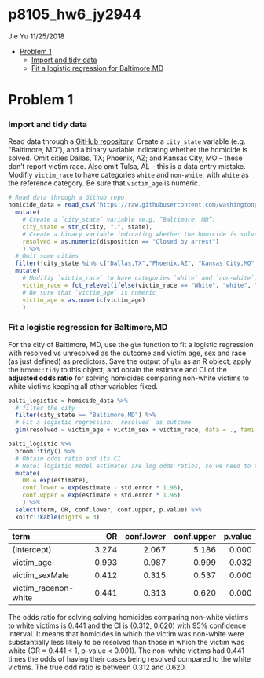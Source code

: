 p8105\_hw6\_jy2944
================
Jie Yu
11/25/2018

-   [Problem 1](#problem-1)
    -   [Import and tidy data](#import-and-tidy-data)
    -   [Fit a logistic regression for Baltimore,MD](#fit-a-logistic-regression-for-baltimoremd)

Problem 1
=========

### Import and tidy data

Read data through a [GitHub repository](https://github.com/washingtonpost/data-homicides). Create a `city_state` variable (e.g. “Baltimore, MD”), and a binary variable indicating whether the homicide is solved. Omit cities Dallas, TX; Phoenix, AZ; and Kansas City, MO – these don’t report victim race. Also omit Tulsa, AL – this is a data entry mistake. Modifiy `victim_race` to have categories `white` and `non-white`, with `white` as the reference category. Be sure that `victim_age` is numeric.

``` r
# Read data through a Github repo
homicide_data = read_csv("https://raw.githubusercontent.com/washingtonpost/data-homicides/master/homicide-data.csv") %>% 
  mutate(
    # Create a `city_state` variable (e.g. “Baltimore, MD”)
    city_state = str_c(city, ",", state),
    # Create a binary variable indicating whether the homicide is solved: 1 - solved; 0 - unsolved
    resolved = as.numeric(disposition == "Closed by arrest")
    ) %>% 
  # Omit some cities
  filter(!city_state %in% c("Dallas,TX","Phoenix,AZ", "Kansas City,MO", "Tulsa,AL")) %>%
  mutate(
    # Modifiy `victim_race` to have categories `white` and `non-white`, with `white` as the reference
    victim_race = fct_relevel(ifelse(victim_race == "White", "white", "non-white"), "white"),
    # Be sure that `victim_age` is numeric
    victim_age = as.numeric(victim_age)
    )
```

### Fit a logistic regression for Baltimore,MD

For the city of Baltimore, MD, use the `glm` function to fit a logistic regression with resolved vs unresolved as the outcome and victim age, sex and race (as just defined) as predictors. Save the output of `glm` as an R object; apply the `broom::tidy` to this object; and obtain the estimate and CI of the **adjusted odds ratio** for solving homicides comparing non-white victims to white victims keeping all other variables fixed.

``` r
balti_logistic = homicide_data %>% 
  # filter the city
  filter(city_state == "Baltimore,MD") %>% 
  # Fit a logistic regression: `resolved` as outcome
  glm(resolved ~ victim_age + victim_sex + victim_race, data = ., family = binomial()) 

balti_logistic %>% 
  broom::tidy() %>% 
  # Obtain odds ratio and its CI
  # Note: logistic model estimates are log odds ratios, so we need to tranform them back
  mutate(
    OR = exp(estimate),
    conf.lower = exp(estimate - std.error * 1.96),
    conf.upper = exp(estimate + std.error * 1.96)
    ) %>%
  select(term, OR, conf.lower, conf.upper, p.value) %>% 
  knitr::kable(digits = 3)
```

| term                  |     OR|  conf.lower|  conf.upper|  p.value|
|:----------------------|------:|-----------:|-----------:|--------:|
| (Intercept)           |  3.274|       2.067|       5.186|    0.000|
| victim\_age           |  0.993|       0.987|       0.999|    0.032|
| victim\_sexMale       |  0.412|       0.315|       0.537|    0.000|
| victim\_racenon-white |  0.441|       0.313|       0.620|    0.000|

The odds ratio for solving solving homicides comparing non-white victims to white victims is 0.441 and the CI is (0.312, 0.620) with 95% confidence interval. It means that homicides in which the victim was non-white were substantially less likely to be resolved than those in which the victim was white (OR = 0.441 &lt; 1, p-value &lt; 0.001). The non-white victims had 0.441 times the odds of having their cases being resolved compared to the white victims. The true odd ratio is between 0.312 and 0.620.
